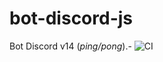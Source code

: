 # **bot-discord-js**
Bot Discord v14 (_ping/pong_).-
![CI](https://github.com/JohananCruz19/bot_discord_js/actions/workflows/ci.yml/badge.svg?branch=main)
